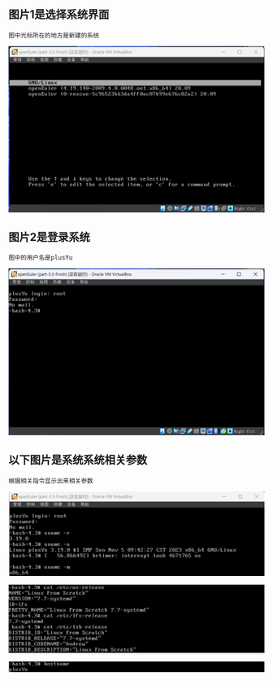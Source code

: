 

## 图片1是选择系统界面

```
图中光标所在的地方是新建的系统
```

![1699150457097](image/homeworkSubmit/1699150457097.png)



## 图片2是登录系统

```
图中的用户名是plusYu
```

![1699150463295](image/homeworkSubmit/1699150463295.png)



## 以下图片是系统系统相关参数

```
根据相关指令显示出来相关参数
```

![1699150471226](image/homeworkSubmit/1699150471226.png)

![1699150478821](image/homeworkSubmit/1699150478821.png)

![1699150496431](image/homeworkSubmit/1699150496431.png)
